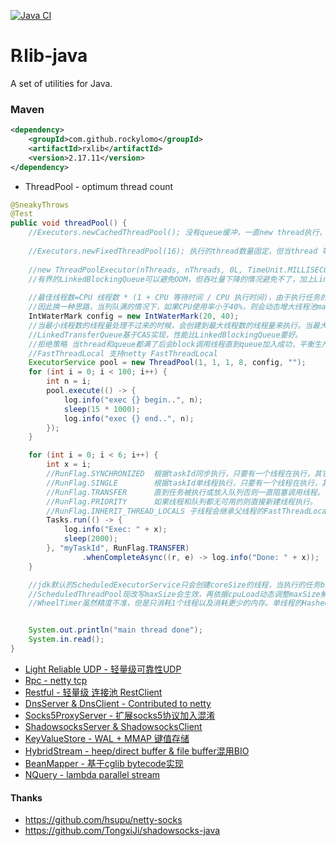 [![Java CI](https://github.com/RockyLOMO/rxlib/actions/workflows/maven.yml/badge.svg)](https://github.com/RockyLOMO/rxlib/actions/workflows/maven.yml)

# ℞lib-java
A set of utilities for Java.

### Maven
```xml
<dependency>
    <groupId>com.github.rockylomo</groupId>
    <artifactId>rxlib</artifactId>
    <version>2.17.11</version>
</dependency>
```

* ThreadPool - optimum thread count
```java
@SneakyThrows
@Test
public void threadPool() {
    //Executors.newCachedThreadPool(); 没有queue缓冲，一直new thread执行，当cpu负载高时加上更多线程上下文切换损耗，性能会急速下降。
    
    //Executors.newFixedThreadPool(16); 执行的thread数量固定，但当thread 等待时间（IO时间）过长时会造成吞吐量下降。当thread 执行时间过长时无界的LinkedBlockingQueue可能会OOM。
    
    //new ThreadPoolExecutor(nThreads, nThreads, 0L, TimeUnit.MILLISECONDS, new LinkedBlockingQueue<Runnable>(10000));
    //有界的LinkedBlockingQueue可以避免OOM，但吞吐量下降的情况避免不了，加上LinkedBlockingQueue使用的重量级锁ReentrantLock对并发下性能可能有影响
    
    //最佳线程数=CPU 线程数 * (1 + CPU 等待时间 / CPU 执行时间)，由于执行任务的不同，CPU 等待时间和执行时间无法确定，
    //因此换一种思路，当列队满的情况下，如果CPU使用率小于40%，则会动态增大线程池maxThreads 最大线程数的值来提高吞吐量。如果CPU使用率大于60%，则会动态减小maxThreads 值来降低生产者的任务生产速度。
    IntWaterMark config = new IntWaterMark(20, 40);
    //当最小线程数的线程量处理不过来的时候，会创建到最大线程数的线程量来执行。当最大线程量的线程执行不过来的时候，会把任务丢进列队，当列队满的时候会阻塞当前线程，降低生产者的生产速度。
    //LinkedTransferQueue基于CAS实现，性能比LinkedBlockingQueue要好。
    //拒绝策略 当thread和queue都满了后会block调用线程直到queue加入成功，平衡生产和消费
    //FastThreadLocal 支持netty FastThreadLocal
    ExecutorService pool = new ThreadPool(1, 1, 1, 8, config, "");
    for (int i = 0; i < 100; i++) {
    	int n = i;
    	pool.execute(() -> {
    		log.info("exec {} begin..", n);
    		sleep(15 * 1000);
    		log.info("exec {} end..", n);
    	});
    }

    for (int i = 0; i < 6; i++) {
        int x = i;
        //RunFlag.SYNCHRONIZED  根据taskId同步执行，只要有一个线程在执行，其它线程等待执行。
        //RunFlag.SINGLE        根据taskId单线程执行，只要有一个线程在执行，其它线程直接跳过执行。
        //RunFlag.TRANSFER      直到任务被执行或放入队列否则一直阻塞调用线程。
        //RunFlag.PRIORITY      如果线程和队列都无可用的则直接新建线程执行。
        //RunFlag.INHERIT_THREAD_LOCALS 子线程会继承父线程的FastThreadLocal
        Tasks.run(() -> {
            log.info("Exec: " + x);
            sleep(2000);
        }, "myTaskId", RunFlag.TRANSFER)
                .whenCompleteAsync((r, e) -> log.info("Done: " + x));
    }

    //jdk默认的ScheduledExecutorService只会创建coreSize的线程，当执行的任务blocking wait多时，任务都堆积不能按时处理。
    //ScheduledThreadPool现改写maxSize会生效，再依据cpuLoad动态调整maxSize解决上面痛点问题。
    //WheelTimer虽然精度不准，但是只消耗1个线程以及消耗更少的内存。单线程的HashedWheelTimer也使blocking wait痛点放大，好在动态调整maxSize的ThreadPool存在，WheelTimer只做调度，执行全交给ThreadPool异步执行，完美解决痛点。


    System.out.println("main thread done");
    System.in.read();
}
```

* [Light Reliable UDP - 轻量级可靠性UDP](https://github.com/RockyLOMO/rxlib/wiki/Light-Reliable-UDP-%E8%BD%BB%E9%87%8F%E7%BA%A7%E5%8F%AF%E9%9D%A0%E6%80%A7UDP)
* [Rpc - netty tcp](https://github.com/RockyLOMO/rxlib/wiki/Rpc---netty-tcp-%E5%AE%9E%E7%8E%B0)
* [Restful - 轻量级 连接池 RestClient](https://github.com/RockyLOMO/rxlib/wiki/%E8%BD%BB%E9%87%8F%E7%BA%A7-%E8%BF%9E%E6%8E%A5%E6%B1%A0-RestClient-%E5%AE%9E%E7%8E%B0---%E5%9F%BA%E4%BA%8Eokhttp)
* [DnsServer & DnsClient - Contributed to netty](https://github.com/RockyLOMO/rxlib/wiki/DnsServer-&-DnsClient)
* [Socks5ProxyServer - 扩展socks5协议加入混淆](https://github.com/RockyLOMO/rxlib/wiki/Socks5ProxyServer)
* [ShadowsocksServer & ShadowsocksClient](https://github.com/RockyLOMO/rxlib/wiki/ShadowsocksServer-&-ShadowsocksClient) 
* [KeyValueStore - WAL + MMAP 键值存储](https://github.com/RockyLOMO/rxlib/wiki/KeyValueStore---%E9%94%AE%E5%80%BC%E5%AD%98%E5%82%A8)
* [HybridStream - heep/direct buffer & file buffer混用BIO]()
* [BeanMapper - 基于cglib bytecode实现](https://github.com/RockyLOMO/rxlib/wiki/BeanMapper---%E5%9F%BA%E4%BA%8Ecglib-bytecode%E5%AE%9E%E7%8E%B0)
* [NQuery - lambda parallel stream](https://github.com/RockyLOMO/rxlib/wiki/NQuery---lambda-parallel-stream)


#### Thanks
* https://github.com/hsupu/netty-socks
* https://github.com/TongxiJi/shadowsocks-java

